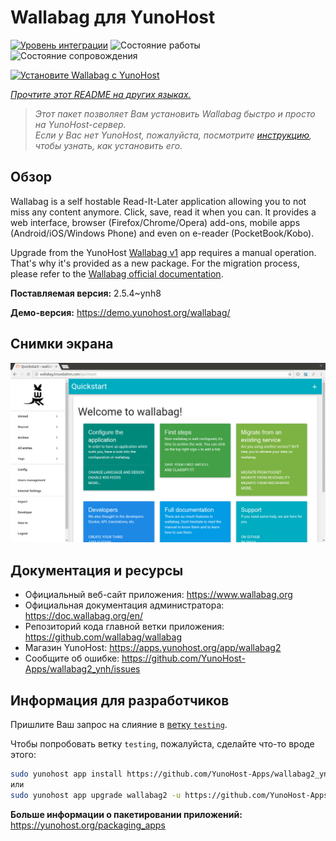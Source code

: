<!--
Важно: этот README был автоматически сгенерирован <https://github.com/YunoHost/apps/tree/master/tools/readme_generator>
Он НЕ ДОЛЖЕН редактироваться вручную.
-->

# Wallabag для YunoHost

[![Уровень интеграции](https://dash.yunohost.org/integration/wallabag2.svg)](https://ci-apps.yunohost.org/ci/apps/wallabag2/) ![Состояние работы](https://ci-apps.yunohost.org/ci/badges/wallabag2.status.svg) ![Состояние сопровождения](https://ci-apps.yunohost.org/ci/badges/wallabag2.maintain.svg)

[![Установите Wallabag с YunoHost](https://install-app.yunohost.org/install-with-yunohost.svg)](https://install-app.yunohost.org/?app=wallabag2)

*[Прочтите этот README на других языках.](./ALL_README.md)*

> *Этот пакет позволяет Вам установить Wallabag быстро и просто на YunoHost-сервер.*  
> *Если у Вас нет YunoHost, пожалуйста, посмотрите [инструкцию](https://yunohost.org/install), чтобы узнать, как установить его.*

## Обзор

Wallabag is a self hostable Read-It-Later application allowing you to not miss any content anymore. Click, save, read it when you can.
It provides a web interface, browser (Firefox/Chrome/Opera) add-ons, mobile apps (Android/iOS/Windows Phone) and even on e-reader (PocketBook/Kobo).

Upgrade from the YunoHost [Wallabag v1](https://github.com/YunoHost-Apps/wallabag_ynh) app requires a manual operation. That's why it's provided as a new package. For the migration process, please refer to the [Wallabag official documentation](https://doc.wallabag.org/en/user/import/wallabagv1.html).


**Поставляемая версия:** 2.5.4~ynh8

**Демо-версия:** <https://demo.yunohost.org/wallabag/>

## Снимки экрана

![Снимок экрана Wallabag](./doc/screenshots/screenshot1.webp)

## Документация и ресурсы

- Официальный веб-сайт приложения: <https://www.wallabag.org>
- Официальная документация администратора: <https://doc.wallabag.org/en/>
- Репозиторий кода главной ветки приложения: <https://github.com/wallabag/wallabag>
- Магазин YunoHost: <https://apps.yunohost.org/app/wallabag2>
- Сообщите об ошибке: <https://github.com/YunoHost-Apps/wallabag2_ynh/issues>

## Информация для разработчиков

Пришлите Ваш запрос на слияние в [ветку `testing`](https://github.com/YunoHost-Apps/wallabag2_ynh/tree/testing).

Чтобы попробовать ветку `testing`, пожалуйста, сделайте что-то вроде этого:

```bash
sudo yunohost app install https://github.com/YunoHost-Apps/wallabag2_ynh/tree/testing --debug
или
sudo yunohost app upgrade wallabag2 -u https://github.com/YunoHost-Apps/wallabag2_ynh/tree/testing --debug
```

**Больше информации о пакетировании приложений:** <https://yunohost.org/packaging_apps>
